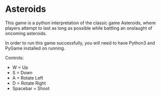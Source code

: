 # Asteroids
This game is a python interpretation of the classic game Asteroids, where players attempt to last as long as possible while battling an onslaught of oncoming asteroids.

In order to run this game successfully, you will need to have Python3 and PyGame installed on running.

Controls:

- W = Up
- S = Down
- A = Rotate Left
- D = Rotate Right
- Spacebar = Shoot